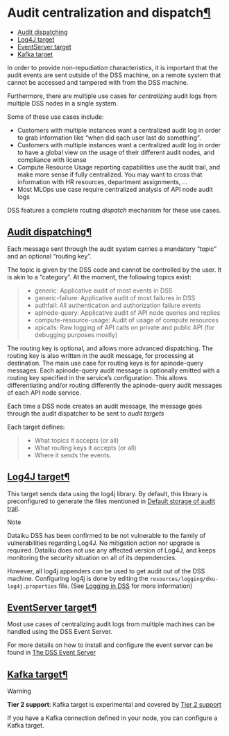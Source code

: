 Audit centralization and dispatch[¶](#audit-centralization-and-dispatch "Permalink to this heading")
====================================================================================================



* [Audit dispatching](#audit-dispatching)
* [Log4J target](#log4j-target)
* [EventServer target](#eventserver-target)
* [Kafka target](#kafka-target)



In order to provide non\-repudiation characteristics, it is important that the audit events are sent outside of the DSS machine, on a remote system that cannot be accessed and tampered with from the DSS machine.


Furthermore, there are multiple use cases for *centralizing* audit logs from multiple DSS nodes in a single system.


Some of these use cases include:


* Customers with multiple instances want a centralized audit log in order to grab information like “when did each user last do something”.
* Customers with multiple instances want a centralized audit log in order to have a global view on the usage of their different audit nodes, and compliance with license
* Compute Resource Usage reporting capabilities use the audit trail, and make more sense if fully centralized. You may want to cross that information with HR resources, department assignments, …
* Most MLOps use case require centralized analysis of API node audit logs


DSS features a complete routing *dispatch* mechanism for these use cases.



[Audit dispatching](#id1)[¶](#audit-dispatching "Permalink to this heading")
----------------------------------------------------------------------------


Each message sent through the audit system carries a mandatory “topic” and an optional “routing key”.


The topic is given by the DSS code and cannot be controlled by the user. It is akin to a “category”. At the moment, the following topics exist:



> * generic: Applicative audit of most events in DSS
> * generic\-failure: Applicative audit of most failures in DSS
> * authfail: All authentication and authorization failure events
> * apinode\-query: Applicative audit of API node queries and replies
> * compute\-resource\-usage: Audit of usage of compute resources
> * apicalls: Raw logging of API calls on private and public API (for debugging purposes mostly)


The routing key is optional, and allows more advanced dispatching. The routing key is also written in the audit message, for processing at destination. The main use case for routing keys is for apinode\-query messages. Each apinode\-query audit message is optionally emitted with a routing key specified in the service’s configuration. This allows differentiating and/or routing differently the apinode\-query audit messages of each API node service.


Each time a DSS node creates an audit message, the message goes through the audit dispatcher to be sent to *audit targets*


Each target defines:



> * What topics it accepts (or all)
> * What routing keys it accepts (or all)
> * Where it sends the events.




[Log4J target](#id2)[¶](#log4j-target "Permalink to this heading")
------------------------------------------------------------------


This target sends data using the log4j library. By default, this library is preconfigured to generate the files mentioned in [Default storage of audit trail](default-storage.html).



Note


Dataiku DSS has been confirmed to be not vulnerable to the family of vulnerabilities regarding Log4J. No mitigation action nor upgrade is required. Dataiku does not use any affected version of Log4J, and keeps monitoring the security situation on all of its dependencies.



However, all log4j appenders can be used to get audit out of the DSS machine. Configuring log4j is done by editing the `resources/logging/dku-log4j.properties` file. (See [Logging in DSS](../logging.html) for more information)




[EventServer target](#id3)[¶](#eventserver-target "Permalink to this heading")
------------------------------------------------------------------------------


Most use cases of centralizing audit logs from multiple machines can be handled using the DSS Event Server.


For more details on how to install and configure the event server can be found in [The DSS Event Server](eventserver.html)




[Kafka target](#id4)[¶](#kafka-target "Permalink to this heading")
------------------------------------------------------------------



Warning


**Tier 2 support**: Kafka target is experimental and covered by [Tier 2 support](../../troubleshooting/support-tiers.html)



If you have a Kafka connection defined in your node, you can configure a Kafka target.